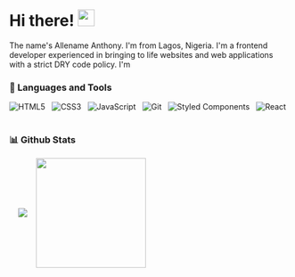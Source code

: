 # Hi there! <img src="https://raw.githubusercontent.com/MartinHeinz/MartinHeinz/master/wave.gif" width="30px">

The name's Allename Anthony. I'm from Lagos, Nigeria. I'm a frontend developer experienced in bringing to life websites and web applications with a strict DRY code policy. I'm 


### 🧰 Languages and Tools

![HTML5](https://img.shields.io/badge/-HTML5-black?logo=html5&style=social)&nbsp;&nbsp;
![CSS3](https://img.shields.io/badge/-CSS3-black?logo=css3&style=social)&nbsp;&nbsp;
![JavaScript](https://img.shields.io/badge/-JavaScript-black?logo=javascript&style=social)&nbsp;&nbsp;
![Git](https://img.shields.io/badge/-git-black?logo=git&style=social)&nbsp;&nbsp;
![Styled Components](https://img.shields.io/badge/-styledcomponents-black?logo=styledcomponents&style=social)&nbsp;&nbsp;
![React](https://img.shields.io/badge/-React-black?logo=react&style=social)&nbsp;&nbsp;
<br />

### 📊 Github Stats

<div style="display: flex; gap: 1rem; align-items: center; margin: 0 1rem;">
  <a href="https://github.com/Allename/Allename" width="250px">
    <img src="https://github-readme-stats.vercel.app/api?username=Allename&count_private=true&show_icons=true&theme=chartreuse-dark">
  </a>

  <a href="https://github.com/Allename/github-readme-stats">
    <img src="https://github-readme-stats.vercel.app/api/top-langs/?username=Allename&theme=chartreuse-dark" height="197px">
  </a>
</div>
